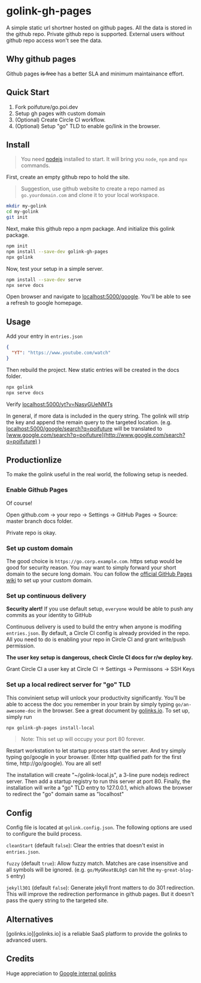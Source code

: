 # golink-gh-pages

A simple static url shortner hosted on github pages. All the data is stored in
the github repo. Private github repo is supported. External users without github
repo access won't see the data.

## Why github pages

Github pages ~~is free~~ has a better SLA and minimum maintainance effort.

## Quick Start

1. Fork poifuture/go.poi.dev
1. Setup gh pages with custom domain
1. (Optional) Create Circle CI workflow.
1. (Optional) Setup "go" TLD to enable go/link in the browser.

## Install

> You need [nodejs][nodejs] installed to start. It will bring you `node`, `npm`
> and `npx` commands.

First, create an empty github repo to hold the site.

> Suggestion, use github website to create a repo named as `go.yourdomain.com`
> and clone it to your local workspace.

```bash
mkdir my-golink
cd my-golink
git init
```

Next, make this github repo a npm package. And initialize this golink package.

```bash
npm init
npm install --save-dev golink-gh-pages
npx golink
```

Now, test your setup in a simple server.

```bash
npm install --save-dev serve
npx serve docs
```

Open browser and navigate to
[localhost:5000/google](http://localhost:5000/google). You'll be able to see a
refresh to google homepage.

## Usage

Add your entry in `entries.json`

```json
{
  "YT": "https://www.youtube.com/watch"
}
```

Then rebuild the project. New static entries will be created in the docs folder.

```bash
npx golink
npx serve docs
```

Verify [localhost:5000/yt?v=NasyGUeNMTs](http://localhost:5000/yt?v=NasyGUeNMTs)

In general, if more data is included in the query string. The golink will strip
the key and append the remain query to the targeted location. (e.g.
[localhost:5000/google/search?q=poifuture](http://localhost:5000/google/search?q=poifuture)
will be translated to
[www.google.com/search?q=poifuture](http://www.google.com/search?q=poifuture) )

## Productionlize

To make the golink useful in the real world, the following setup is needed.

### Enable Github Pages

Of course!

Open github.com -> your repo -> Settings -> GitHub Pages -> Source: master
branch docs folder.

Private repo is okay.

### Set up custom domain

The good choice is `https://go.corp.example.com`. https setup would be good for
security reason. You may want to simply forward your short domain to the secure
long domain. You can follow the
[official GitHub Pages wiki](https://help.github.com/en/articles/using-a-custom-domain-with-github-pages)
to set up your custom domain.

### Set up continuous delivery

**Security alert!** If you use default setup, `everyone` would be able to push
any commits as your identity to GitHub

Continuous delivery is used to build the entry when anyone is modifing
`entries.json`. By default, a Circle CI config is already provided in the repo.
All you need to do is enabling your repo in Circle CI and grant write/push
permission.

**The user key setup is dangerous, check Circle CI docs for r/w deploy key.**

Grant Circle CI a user key at Circle CI -> Settings -> Permissons -> SSH Keys

### Set up a local redirect server for "go" TLD

This convinient setup will unlock your productivity significantly. You'll be
able to access the doc you remember in your brain by simply typing
`go/an-awesome-doc` in the browser. See a great document by
[golinks.io][history]. To set up, simply run

```bash
npx golink-gh-pages install-local
```

> Note: This set up will occupy your port 80 forever.

Restart workstation to let startup process start the server. And try simply
typing go/google in your browser. (Enter http qualified path for the first time,
http://go/google). You are all set!

The installation will create "~/golink-local.js", a 3-line pure nodejs redirect
server. Then add a startup registry to run this server at port 80. Finally, the
installation will write a "go" TLD entry to 127.0.0.1, which allows the browser
to redirect the "go" domain same as "localhost"

## Config

Config file is located at `golink.config.json`. The following options are used
to configure the build process.

`cleanStart` (default `false`): Clear the entries that doesn't exist in
`entries.json`.

`fuzzy` (default `true`): Allow fuzzy match. Matches are case insensitive and
all symbols will be ignored. (e.g. `go/MyGReatBLOg5` can hit the
`my-great-blog-5` entry)

`jekyll301` (default `false`): Generate jekyll front matters to do 301
redirection. This will improve the redirection performance in github pages. But
it doesn't pass the query string to the targeted site.

## Alternatives

[golinks.io][golinks.io] is a reliable SaaS platform to provide the golinks to
advanced users.

## Credits

Huge appreciation to [Google internal golinks][history]

[nodejs]: https://nodejs.org/
[history]:
  https://medium.com/@golinks/the-full-history-of-go-links-and-the-golink-system-cbc6d2c8bb3

